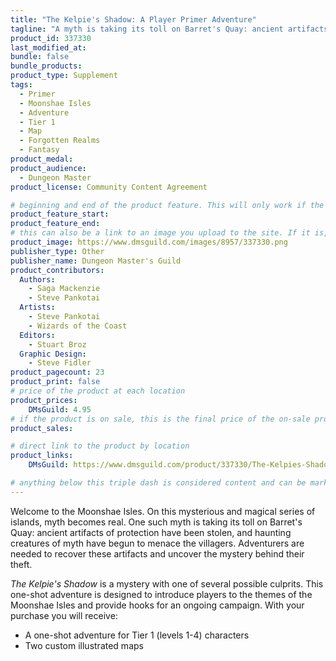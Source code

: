 ```yaml
---
title: "The Kelpie's Shadow: A Player Primer Adventure"
tagline: "A myth is taking its toll on Barret's Quay: ancient artifacts of protection have been stolen, and haunting creatures of myth have begun to menace the villagers."
product_id: 337330
last_modified_at:
bundle: false
bundle_products:
product_type: Supplement
tags:
  - Primer
  - Moonshae Isles
  - Adventure
  - Tier 1
  - Map
  - Forgotten Realms
  - Fantasy
product_medal: 
product_audience:
  - Dungeon Master
product_license: Community Content Agreement

# beginning and end of the product feature. This will only work if the site is updated within several weeks of when the feature is supposed to happen. Making a new post counts as updating.
product_feature_start: 
product_feature_end: 
# this can also be a link to an image you upload to the site. If it is, it must start with a "/" or be a full link
product_image: https://www.dmsguild.com/images/8957/337330.png
publisher_type: Other
publisher_name: Dungeon Master's Guild
product_contributors:
  Authors:
    - Saga Mackenzie
    - Steve Pankotai
  Artists:
    - Steve Pankotai
    - Wizards of the Coast
  Editors:
    - Stuart Broz
  Graphic Design:
    - Steve Fidler
product_pagecount: 23
product_print: false
# price of the product at each location
product_prices:
    DMsGuild: 4.95
# if the product is on sale, this is the final price of the on-sale product for each location that it is on sale. The sales % will be calculated and displayed based on the difference between product_prices and product_sales
product_sales:

# direct link to the product by location
product_links:
    DMsGuild: https://www.dmsguild.com/product/337330/The-Kelpies-Shadow-A-Player-Primer-Adventure?affiliate_id=1713687

# anything below this triple dash is considered content and can be markup or html. It should be fully HTML compatible as long as your tags are formatted correctly.
---
```

Welcome to the Moonshae Isles. On this mysterious and magical series of islands, myth becomes real. One such myth is taking its toll on Barret's Quay: ancient artifacts of protection have been stolen, and haunting creatures of myth have begun to menace the villagers. Adventurers are needed to recover these artifacts and uncover the mystery behind their theft.

*The Kelpie's Shadow* is a mystery with one of several possible culprits. This one-shot adventure is designed to introduce players to the themes of the Moonshae Isles and provide hooks for an ongoing campaign. With your purchase you will receive:

- A one-shot adventure for Tier 1 (levels 1-4) characters
- Two custom illustrated maps
